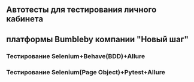 ## Автотесты для тестирования личного кабинета  
## платформы Bumbleby компании "Новый шаг"
### Тестирование Selenium+Behave(BDD)+Allure
### Тестирование Selenium(Page Object)+Pytest+Allure

